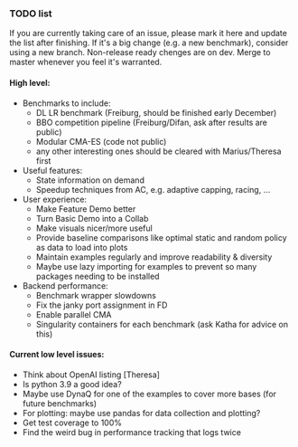 ### TODO list
If you are currently taking care of an issue, please mark it here and update the list after finishing.
If it's a big change (e.g. a new benchmark), consider using a new branch.
Non-release ready chenges are on dev. Merge to master whenever you feel it's warranted.

#### High level:
* Benchmarks to include:
  - DL LR benchmark (Freiburg, should be finished early December)
  - BBO competition pipeline (Freiburg/Difan, ask after results are public)
  - Modular CMA-ES (code not public)
  - any other interesting ones should be cleared with Marius/Theresa first
* Useful features:
  - State information on demand
  - Speedup techniques from AC, e.g. adaptive capping, racing, ...
* User experience:
  - Make Feature Demo better
  - Turn Basic Demo into a Collab
  - Make visuals nicer/more useful
  - Provide baseline comparisons like optimal static and random policy as data to load into plots
  - Maintain examples regularly and improve readability & diversity
  - Maybe use lazy importing for examples to prevent so many packages needing to be installed
* Backend performance:
  - Benchmark wrapper slowdowns
  - Fix the janky port assignment in FD
  - Enable parallel CMA
  - Singularity containers for each benchmark (ask Katha for advice on this)

#### Current low level issues:
* Think about OpenAI listing [Theresa]
* Is python 3.9 a good idea?
* Maybe use DynaQ for one of the examples to cover more bases (for future benchmarks)
* For plotting: maybe use pandas for data collection and plotting?
* Get test coverage to 100%
* Find the weird bug in performance tracking that logs twice

